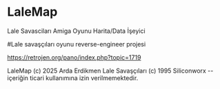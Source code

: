 # LaleMap
Lale Savasciları Amiga Oyunu Harita/Data İşeyici


#Lale savaşçıları oyunu reverse-engineer projesi

https://retrojen.org/pano/index.php?topic=1719


LaleMap (c) 2025 Arda Erdikmen
Lale Savaşçıları (c) 1995 Siliconworx -- içeriğin ticari kullanımına izin verilmemektedir.
